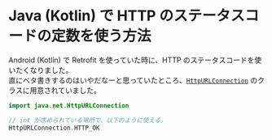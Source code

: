 # Java (Kotlin) で HTTP のステータスコードの定数を使う方法

Android (Kotlin) で Retrofit を使っていた時に、HTTP のステータスコードを使いたくなりました。  
直にベタ書きするのはいやだなーと思っていたところ、[`HttpURLConnection`](https://docs.oracle.com/javase/8/docs/api/java/net/HttpURLConnection.html) のクラスに用意されていました。

```kotlin
import java.net.HttpURLConnection

// int が求められている場所で、以下のように使える。
HttpURLConnection.HTTP_OK
```
